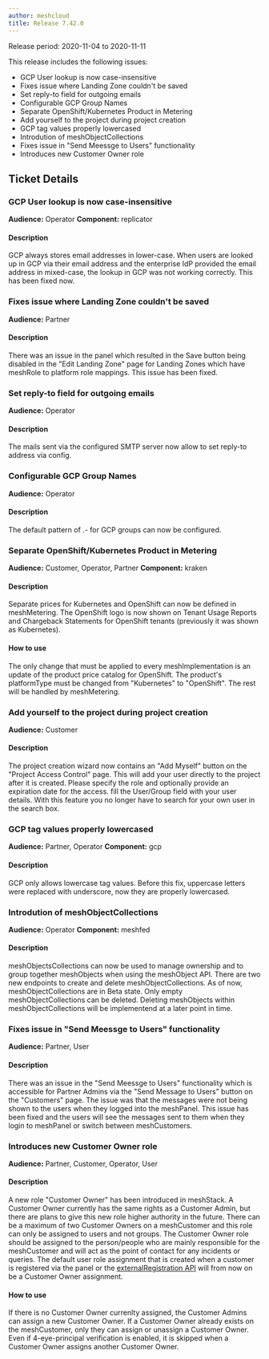 ```yaml
---
author: meshcloud
title: Release 7.42.0
---
```


Release period: 2020-11-04 to 2020-11-11

This release includes the following issues:
* GCP User lookup is now case-insensitive
* Fixes issue where Landing Zone couldn't be saved
* Set reply-to field for outgoing emails
* Configurable GCP Group Names
* Separate OpenShift/Kubernetes Product in Metering
* Add yourself to the project during project creation
* GCP tag values properly lowercased
* Introdution of meshObjectCollections
* Fixes issue in "Send Meessge to Users" functionality
* Introduces new Customer Owner role
<!--truncate-->

## Ticket Details
### GCP User lookup is now case-insensitive
**Audience:** Operator
**Component:** replicator


#### Description
GCP always stores email addresses in lower-case. When users are looked up in GCP via their email address and the
enterprise IdP provided the email address in mixed-case, the lookup in GCP was not working correctly. This has
been fixed now.

### Fixes issue where Landing Zone couldn't be saved
**Audience:** Partner


#### Description
There was an issue in the panel which resulted in the Save button being disabled in the "Edit Landing Zone" page
for Landing Zones which have meshRole to platform role mappings. This issue has been fixed.

### Set reply-to field for outgoing emails
**Audience:** Operator


#### Description
The mails sent via the configured SMTP server now allow to set reply-to address via config.

### Configurable GCP Group Names
**Audience:** Operator


#### Description
The default pattern of <customer>.<project>-<role> for GCP groups can now be configured.

### Separate OpenShift/Kubernetes Product in Metering
**Audience:** Customer, Operator, Partner
**Component:** kraken


#### Description
Separate prices for Kubernetes and OpenShift can now be defined in meshMetering. The OpenShift logo is now shown on
Tenant Usage Reports and Chargeback Statements for OpenShift tenants (previously it was shown as Kubernetes).

#### How to use
The only change that must be applied to every meshImplementation is an update of the product price catalog for OpenShift.
The product's platformType must be changed from "Kubernetes" to "OpenShift". The rest will be handled by meshMetering.

### Add yourself to the project during project creation
**Audience:** Customer


#### Description
The project creation wizard now contains an "Add Myself" button on the "Project Access Control" page. This will add your user directly to the project after it is created. Please specify the role and optionally provide an expiration date for the access.
fill the User/Group field with your user details. With this feature you no longer have to search for your own user in the search box.

### GCP tag values properly lowercased
**Audience:** Partner, Operator
**Component:** gcp


#### Description
GCP only allows lowercase tag values. Before this fix, uppercase letters were replaced with underscore,
now they are properly lowercased.

### Introdution of meshObjectCollections
**Audience:** Operator
**Component:** meshfed


#### Description
meshObjectsCollections can now be used to manage ownership and to group together meshObjects when
using the meshObject API. There are two new endpoints to create and delete meshObjectCollections.
As of now, meshObjectCollections are in Beta state. Only empty meshObjectCollections can be deleted.
Deleting meshObjects within meshObjectCollections will be implementend at a later point in time.

### Fixes issue in "Send Meessge to Users" functionality
**Audience:** Partner, User


#### Description
There was an issue in the "Send Meessge to Users" functionality which is accessible for Partner Admins via the
"Send Message to Users" button on the "Customers" page. The issue was that the messages were not being shown to
the users when they logged into the meshPanel. This issue has been fixed and  the users will see the messages sent
to them when they login to meshPanel or switch between meshCustomers.

### Introduces new Customer Owner role
**Audience:** Partner, Customer, Operator, User


#### Description
A new role "Customer Owner" has been introduced in meshStack. A Customer Owner currently has the same
rights as a Customer Admin, but there are plans to give this new role higher authority in the future.
There can be a maximum of two Customer Owners on a meshCustomer and this role can only be assigned to users and not groups.
The Customer Owner role should be assigned to the person/people who are mainly responsible for the meshCustomer and will
act as the point of contact for any incidents or queries.
The default user role assignment that is created when a customer is registered via the panel or the
<a href="https://federation.dev.meshcloud.io/docs/index.html#resources-externalRegistration">externalRegistration API</a>
will from now on be a Customer Owner assignment.

#### How to use
If there is no Customer Owner currenlty assigned, the Customer Admins can assign a new Customer Owner. If a Customer Owner
already exists on the meshCustomer, only they can assign or unassign a Customer Owner. Even if 4-eye-principal verification
is enabled, it is skipped when a Customer Owner assigns another Customer Owner.

